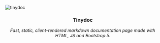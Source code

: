 ![tinydoc](https://github.com/prplwtf/tinydoc/assets/103201875/a327beee-0dcf-4ab7-8ed7-5e5d5bebdb1a)
<h3 align="center">Tinydoc</h3>
<p align="center"><i>Fast, static, client-rendered markdown documentation page made with HTML, JS and Bootstrap 5.</i></p>
